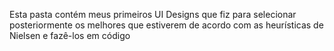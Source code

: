 Esta pasta contém meus primeiros UI Designs que fiz para selecionar posteriormente os melhores que estiverem de acordo com as heurísticas de Nielsen e fazê-los em código
